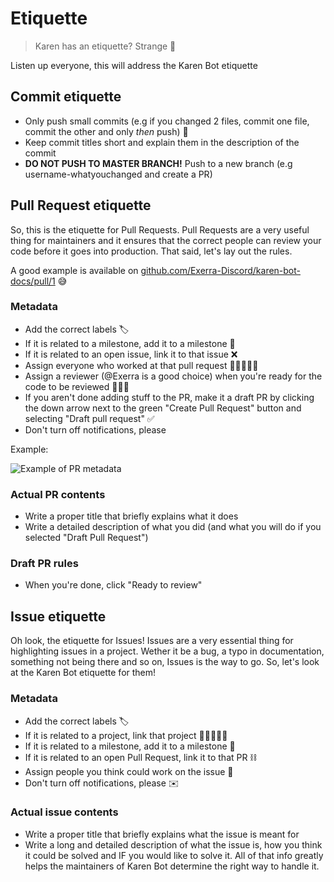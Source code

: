 # Etiquette
> Karen has an etiquette? Strange 🤔

Listen up everyone, this will address the Karen Bot etiquette

## Commit etiquette
- Only push small commits (e.g if you changed 2 files, commit one file, commit the other and only <i>then</i> push) 🤏
- Keep commit titles short and explain them in the description of the commit 
- **DO NOT PUSH TO MASTER BRANCH!** Push to a new branch (e.g username-whatyouchanged and create a PR)

## Pull Request etiquette
So, this is the etiquette for Pull Requests. Pull Requests are a very useful thing for maintainers and it ensures that the correct people can review your code before it goes into production. That said, let's lay out the rules.

A good example is available on [github.com/Exerra-Discord/karen-bot-docs/pull/1](https://github.com/Exerra-Discord/karen-bot-docs/pull/1) 😅

### Metadata
- Add the correct labels 🏷️
- If it is related to a milestone, add it to a milestone 🏁
- If it is related to an open issue, link it to that issue ❌
- Assign everyone who worked at that pull request 👩🏾‍🤝‍👩🏻
- Assign a reviewer (@Exerra is a good choice) when you're ready for the code to be reviewed 👩🏼‍⚖️
- If you aren't done adding stuff to the PR, make it a draft PR by clicking the down arrow next to the green "Create Pull Request" button and selecting "Draft pull request" ✅
- Don't turn off notifications, please

Example:

![Example of PR metadata](https://cdn.exerra.xyz/files/png/tutorials/development_guide/etiquette/pr/metadata.png)

### Actual PR contents
- Write a proper title that briefly explains what it does
- Write a detailed description of what you did (and what you will do if you selected "Draft Pull Request")

### Draft PR rules
- When you're done, click "Ready to review"

## Issue etiquette
Oh look, the etiquette for Issues! Issues are a very essential thing for highlighting issues in a project. Wether it be a bug, a typo in documentation, something not being there and so on, Issues is the way to go. So, let's look at the Karen Bot etiquette for them!

### Metadata
- Add the correct labels 🏷️
- If it is related to a project, link that project 🧑🏽‍🤝‍🧑🏼
- If it is related to a milestone, add it to a milestone 🏁
- If it is related to an open Pull Request, link it to that PR ⛓️
- Assign people you think could work on the issue 👩
- Don't turn off notifications, please ✉️

### Actual issue contents
- Write a proper title that briefly explains what the issue is meant for
- Write a long and detailed description of what the issue is, how you think it could be solved and IF you would like to solve it. All of that info greatly helps the maintainers of Karen Bot determine the right way to handle it.
